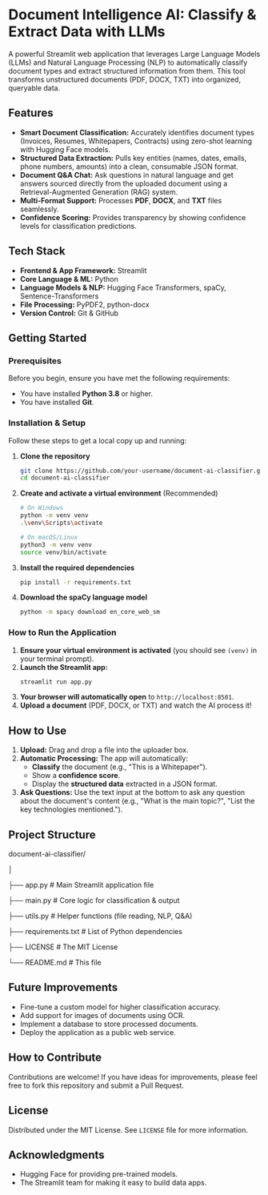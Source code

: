 # Document Intelligence AI: Classify & Extract Data with LLMs

A powerful Streamlit web application that leverages Large Language Models (LLMs) and Natural Language Processing (NLP) to automatically classify document types and extract structured information from them. This tool transforms unstructured documents (PDF, DOCX, TXT) into organized, queryable data.

## Features

- **Smart Document Classification:** Accurately identifies document types (Invoices, Resumes, Whitepapers, Contracts) using zero-shot learning with Hugging Face models.
- **Structured Data Extraction:** Pulls key entities (names, dates, emails, phone numbers, amounts) into a clean, consumable JSON format.
- **Document Q&A Chat:** Ask questions in natural language and get answers sourced directly from the uploaded document using a Retrieval-Augmented Generation (RAG) system.
- **Multi-Format Support:** Processes **PDF**, **DOCX**, and **TXT** files seamlessly.
- **Confidence Scoring:** Provides transparency by showing confidence levels for classification predictions.

## Tech Stack

- **Frontend & App Framework:** Streamlit
- **Core Language & ML:** Python
- **Language Models & NLP:** Hugging Face Transformers, spaCy, Sentence-Transformers
- **File Processing:** PyPDF2, python-docx
- **Version Control:** Git & GitHub

## Getting Started

### Prerequisites

Before you begin, ensure you have met the following requirements:
- You have installed **Python 3.8** or higher.
- You have installed **Git**.

### Installation & Setup

Follow these steps to get a local copy up and running:

1.  **Clone the repository**
    ```bash
    git clone https://github.com/your-username/document-ai-classifier.git
    cd document-ai-classifier
    ```

2.  **Create and activate a virtual environment** (Recommended)
    ```bash
    # On Windows
    python -m venv venv
    .\venv\Scripts\activate

    # On macOS/Linux
    python3 -m venv venv
    source venv/bin/activate
    ```

3.  **Install the required dependencies**
    ```bash
    pip install -r requirements.txt
    ```

4.  **Download the spaCy language model**
    ```bash
    python -m spacy download en_core_web_sm
    ```

### How to Run the Application

1.  **Ensure your virtual environment is activated** (you should see `(venv)` in your terminal prompt).
2.  **Launch the Streamlit app:**
    ```bash
    streamlit run app.py
    ```
3.  **Your browser will automatically open** to `http://localhost:8501`.
4.  **Upload a document** (PDF, DOCX, or TXT) and watch the AI process it!

## How to Use

1.  **Upload:** Drag and drop a file into the uploader box.
2.  **Automatic Processing:** The app will automatically:
    - **Classify** the document (e.g., "This is a Whitepaper").
    - Show a **confidence score**.
    - Display the **structured data** extracted in a JSON format.
3.  **Ask Questions:** Use the text input at the bottom to ask any question about the document's content (e.g., "What is the main topic?", "List the key technologies mentioned.").

## Project Structure
document-ai-classifier/

│

├── app.py # Main Streamlit application file

├── main.py # Core logic for classification & output

├── utils.py # Helper functions (file reading, NLP, Q&A)

├── requirements.txt # List of Python dependencies

├── LICENSE # The MIT License

└── README.md # This file

## Future Improvements

- Fine-tune a custom model for higher classification accuracy.
- Add support for images of documents using OCR.
- Implement a database to store processed documents.
- Deploy the application as a public web service.

## How to Contribute

Contributions are welcome! If you have ideas for improvements, please feel free to fork this repository and submit a Pull Request.

## License

Distributed under the MIT License. See `LICENSE` file for more information.

## Acknowledgments

- Hugging Face for providing pre-trained models.
- The Streamlit team for making it easy to build data apps.

